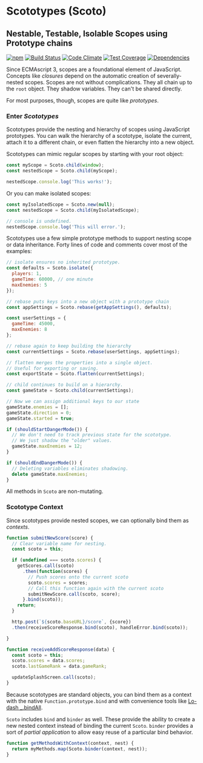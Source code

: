 # Scototypes (Scoto)
## Nestable, Testable, Isolable Scopes using Prototype chains


[![npm](https://img.shields.io/npm/v/scoto.svg)](https://www.npmjs.com/package/scoto) 
[![Build Status](https://travis-ci.org/oculus42/scoto.svg?branch=master)](https://travis-ci.org/oculus42/scoto) 
[![Code Climate](https://codeclimate.com/github/oculus42/scoto/badges/gpa.svg)](https://codeclimate.com/github/oculus42/scoto) 
[![Test Coverage](https://codeclimate.com/github/oculus42/scoto/badges/coverage.svg)](https://codeclimate.com/github/oculus42/scoto/coverage) 
[![Dependencies](https://david-dm.org/oculus42/scoto.svg)](https://david-dm.org/oculus42/scoto)

Since ECMAscript 3, scopes are a foundational element of JavaScript.
Concepts like *closures* depend on the automatic creation of severally-nested scopes.
Scopes are not without complications. They all chain up to the `root` object.
They shadow variables. They can't be shared directly.

For most purposes, though, scopes are quite like *prototypes*. 

### Enter *Scototypes*

Scototypes provide the nesting and hierarchy of scopes using JavaScript prototypes.
You can walk the hierarchy of a scototype, isolate the current, 
attach it to a different chain, or even flatten the hierarchy into a new object.

Scototypes can mimic regular scopes by starting with your root object:

```javascript
const myScope = Scoto.child(window);
const nestedScope = Scoto.child(myScope);

nestedScope.console.log('This works!');
```

Or you can make isolated scopes:

```javascript
const myIsolatedScope = Scoto.new(null);
const nestedScope = Scoto.child(myIsolatedScope);

// console is undefined.
nestedScope.console.log('This will error.'); 
```

Scototypes use a few simple prototype methods to support nesting scope or data inheritance. 
Forty lines of code and comments cover most of the examples:
```javascript
// isolate ensures no inherited prototype.
const defaults = Scoto.isolate({
  players: 1,
  gameTime: 60000, // one minute
  maxEnemies: 5
});

// rebase puts keys into a new object with a prototype chain
const appSettings = Scoto.rebase(getAppSettings(), defaults);

const userSettings = {
  gameTime: 45000,
  maxEnemies: 8
};

// rebase again to keep building the hierarchy
const currentSettings = Scoto.rebase(userSettings, appSettings);

// flatten merges the properties into a single object.
// Useful for exporting or saving.
const exportState = Scoto.flatten(currentSettings);

// child continues to build on a hierarchy.
const gameState = Scoto.child(currentSettings);

// Now we can assign additional keys to our state
gameState.enemies = [];
gameState.direction = 0;
gameState.started = true;

if (shouldStartDangerMode()) {
  // We don't need to track previous state for the scototype.
  // We just shadow the "older" values. 
  gameState.maxEnemies = 12;
}

if (shouldEndDangerMode()) {
  // Deleting variables eliminates shadowing.
  delete gameState.maxEnemies;
}
```

All methods in `Scoto` are non-mutating.

### Scototype Context

Since scototypes provide nested scopes, we can optionally bind them as *contexts*.

```javascript
function submitNewScore(score) {
  // Clear variable name for nesting.
  const scoto = this;

  if (undefined === scoto.scores) {
    getScores.call(scoto)
      .then(function(scores) {
        // Push scores onto the current scoto
        scoto.scores = scores;
        // Call this function again with the current scoto
        submitNewScore.call(scoto, score);
      }.bind(scoto));
    return;
  }

  http.post(`${scoto.baseURL}/score`, {score})
  .then(receiveScoreResponse.bind(scoto), handleError.bind(scoto));

}

function receiveAddScoreResponse(data) {
  const scoto = this;
  scoto.scores = data.scores;
  scoto.lastGameRank = data.gameRank;

  updateSplashScreen.call(scoto);
}

```

Because scototypes are standard objects, you can bind them as a context with the native 
`Function.prototype.bind` and with convenience tools like [Lo-dash _.bindAll](https://lodash.com/docs#bindAll).

`Scoto` includes `bind` and `binder` as well. These provide the ability to create a new 
nested context instead of binding the current `Scoto`. `binder` provides a sort of 
*partial application* to allow easy reuse of a particular bind behavior.

```javascript
function getMethodsWithContext(context, nest) {
  return myMethods.map(Scoto.binder(context, nest));
}
```
